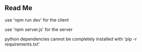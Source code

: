 ## Read Me

use 'npm run dev' for the client

use 'npm server.js' for the server

python dependencies cannot be completely installed with 'pip -r requirements.txt'
